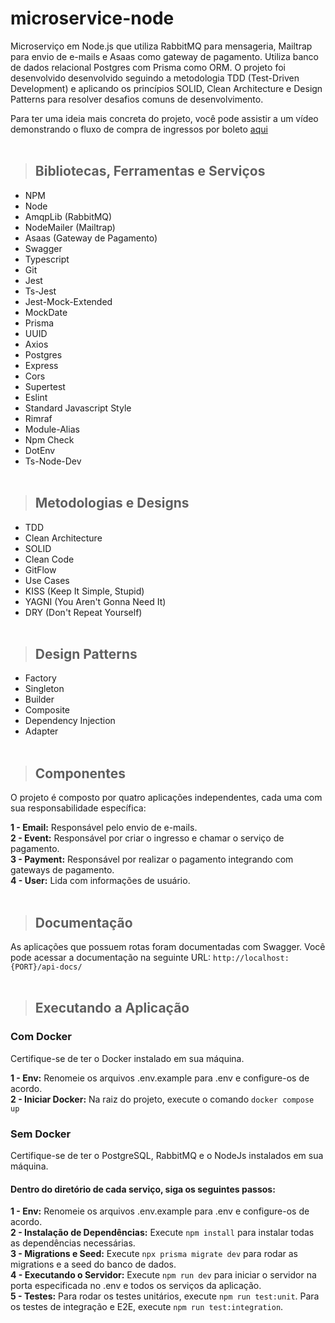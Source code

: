 # microservice-node
Microserviço em Node.js que utiliza RabbitMQ para mensageria, Mailtrap para envio de e-mails e Asaas como gateway de pagamento. Utiliza banco de dados relacional Postgres com Prisma como ORM. O projeto foi desenvolvido desenvolvido seguindo a metodologia TDD (Test-Driven Development) e aplicando os princípios SOLID, Clean Architecture e Design Patterns para resolver desafios comuns de desenvolvimento.

Para ter uma ideia mais concreta do projeto, você pode assistir a um vídeo demonstrando o fluxo de compra de ingressos por boleto [aqui](https://youtu.be/i4mEDs2KDvk?si=XQTRArN0_zesnPr_
)
<br><br>
> ## Bibliotecas, Ferramentas e Serviços

* NPM
* Node
* AmqpLib (RabbitMQ)
* NodeMailer (Mailtrap)
* Asaas (Gateway de Pagamento)
* Swagger
* Typescript
* Git
* Jest
* Ts-Jest
* Jest-Mock-Extended
* MockDate
* Prisma
* UUID
* Axios
* Postgres
* Express
* Cors
* Supertest
* Eslint
* Standard Javascript Style
* Rimraf
* Module-Alias
* Npm Check
* DotEnv
* Ts-Node-Dev
<br><br>
> ## Metodologias e Designs

* TDD
* Clean Architecture
* SOLID
* Clean Code
* GitFlow
* Use Cases
* KISS (Keep It Simple, Stupid)
* YAGNI (You Aren't Gonna Need It)
* DRY (Don't Repeat Yourself)
<br><br>
> ## Design Patterns

* Factory
* Singleton
* Builder
* Composite
* Dependency Injection
* Adapter
<br><br>
> ## Componentes

O projeto é composto por quatro aplicações independentes, cada uma com sua responsabilidade específica:

**1 - Email:** Responsável pelo envio de e-mails.
<br>**2 - Event:** Responsável por criar o ingresso e chamar o serviço de pagamento.
<br>**3 - Payment:** Responsável por realizar o pagamento integrando com gateways de pagamento.
<br>**4 - User:** Lida com informações de usuário.
<br><br>
> ## Documentação
As aplicações que possuem rotas foram documentadas com Swagger. Você pode acessar a documentação na seguinte URL: `http://localhost:{PORT}/api-docs/`
<br><br>
> ## Executando a Aplicação

### Com Docker
Certifique-se de ter o Docker instalado em sua máquina.

**1 - Env:** Renomeie os arquivos .env.example para .env e configure-os de acordo.
<br> **2 - Iniciar Docker:** Na raiz do projeto, execute o comando `docker compose up`

### Sem Docker
Certifique-se de ter o PostgreSQL, RabbitMQ e o NodeJs instalados em sua máquina.
#### Dentro do diretório de cada serviço, siga os seguintes passos:
**1 - Env:** Renomeie os arquivos .env.example para .env e configure-os de acordo.
<br> **2 - Instalação de Dependências:**  Execute `npm install` para instalar todas as dependências necessárias.
<br> **3 - Migrations e Seed:** Execute `npx prisma migrate dev` para rodar as migrations e a seed do banco de dados.
<br> **4 - Executando o Servidor:** Execute `npm run dev` para iniciar o servidor na porta especificada no .env e todos os serviços da aplicação.
<br> **5 - Testes:** Para rodar os testes unitários, execute `npm run test:unit`. Para os testes de integração e E2E, execute `npm run test:integration`.
